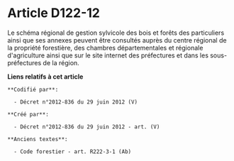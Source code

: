 # Article D122-12

Le schéma régional de gestion sylvicole des bois et forêts des particuliers ainsi que ses annexes peuvent être consultés
auprès du centre régional de la propriété forestière, des chambres départementales et régionale d'agriculture ainsi que sur
le site internet des préfectures et dans les sous-préfectures de la région.

**Liens relatifs à cet article**

	**Codifié par**:

	  - Décret n°2012-836 du 29 juin 2012 (V)

	**Créé par**:

	  - Décret n°2012-836 du 29 juin 2012 - art. (V)

	**Anciens textes**:

	  - Code forestier - art. R222-3-1 (Ab)
